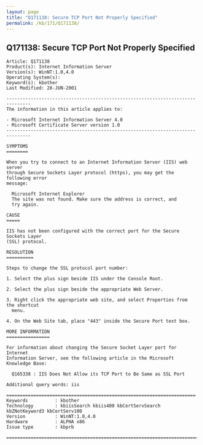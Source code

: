 ```yaml
---
layout: page
title: "Q171138: Secure TCP Port Not Properly Specified"
permalink: /kb/171/Q171138/
---
```


## Q171138: Secure TCP Port Not Properly Specified

	Article: Q171138
	Product(s): Internet Information Server
	Version(s): WinNT:1.0,4.0
	Operating System(s): 
	Keyword(s): kbother
	Last Modified: 28-JUN-2001
	
	-------------------------------------------------------------------------------
	The information in this article applies to:
	
	- Microsoft Internet Information Server 4.0 
	- Microsoft Certificate Server version 1.0 
	-------------------------------------------------------------------------------
	
	SYMPTOMS
	========
	
	When you try to connect to an Internet Information Server (IIS) web server
	through Secure Sockets Layer protocol (https), you may get the following error
	message:
	
	  Microsoft Internet Explorer
	  The site was not found. Make sure the address is correct, and
	  try again.
	
	CAUSE
	=====
	
	IIS has not been configured with the correct port for the Secure Sockets Layer
	(SSL) protocol.
	
	RESOLUTION
	==========
	
	Steps to change the SSL protocol port number:
	
	1. Select the plus sign beside IIS under the Console Root.
	
	2. Select the plus sign beside the appropriate Web Server.
	
	3. Right click the appropriate web site, and select Properties from the shortcut
	  menu.
	
	4. On the Web Site tab, place "443" inside the Secure Port text box.
	
	MORE INFORMATION
	================
	
	For information about changing the Secure Socket Layer port for Internet
	Information Server, see the following article in the Microsoft Knowledge Base:
	
	  Q165338 : IIS Does Not Allow its TCP Port to Be Same as SSL Port
	
	Additional query words: iis
	
	======================================================================
	Keywords          : kbother 
	Technology        : kbiisSearch kbiis400 kbCertServSearch kbZNotKeyword3 kbCertServ100
	Version           : WinNT:1.0,4.0
	Hardware          : ALPHA x86
	Issue type        : kbprb
	
	=============================================================================
	
